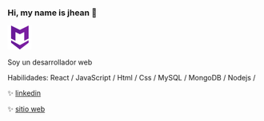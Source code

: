 ### Hi, my name is jhean 👋

![alt text](https://github.com/adam-p/markdown-here/raw/master/src/common/images/icon48.png "Logo Title Text 1")

Soy un desarrollador web
  
Habilidades: React / JavaScript / Html / Css / MySQL / MongoDB / Nodejs /

  ✨ [linkedin](https://www.linkedin.com/in/jhean-undifined/)
    
  ✨ [sitio web](https://myportfolio003.netlify.app/])
